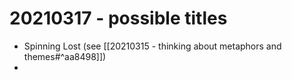 # 20210317 - possible titles

- Spinning Lost (see [[20210315 - thinking about metaphors and themes#^aa8498]])
- 